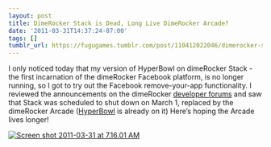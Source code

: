 ```yaml
---
layout: post
title: DimeRocker Stack is Dead, Long Live DimeRocker Arcade?
date: '2011-03-31T14:37:24-07:00'
tags: []
tumblr_url: https://fugugames.tumblr.com/post/110412022046/dimerocker-stack-is-dead-long-live-dimerocker
---
```

I only noticed today that my version of HyperBowl on dimeRocker Stack - the first incarnation of the dimeRocker Facebook platform, is no longer running, so I got to try out the Facebook remove-your-app functionality. I reviewed the announcements on the dimeRocker [developer forums](http://developer.dimerocker.com/) and saw that Stack was scheduled to shut down on March 1, replaced by the dimeRocker Arcade ([HyperBowl](http://apps.facebook.com/dimerocker/play/hyperbowl) is already on it) Here’s hoping the Arcade lives longer!

[![](http://itshardtofondlepenguins.com/wp-content/uploads/2011/03/Screen-shot-2011-03-31-at-7.16.01-AM.png "Screen shot 2011-03-31 at 7.16.01 AM")](http://itshardtofondlepenguins.com/wp-content/uploads/2011/03/Screen-shot-2011-03-31-at-7.16.01-AM.png)


